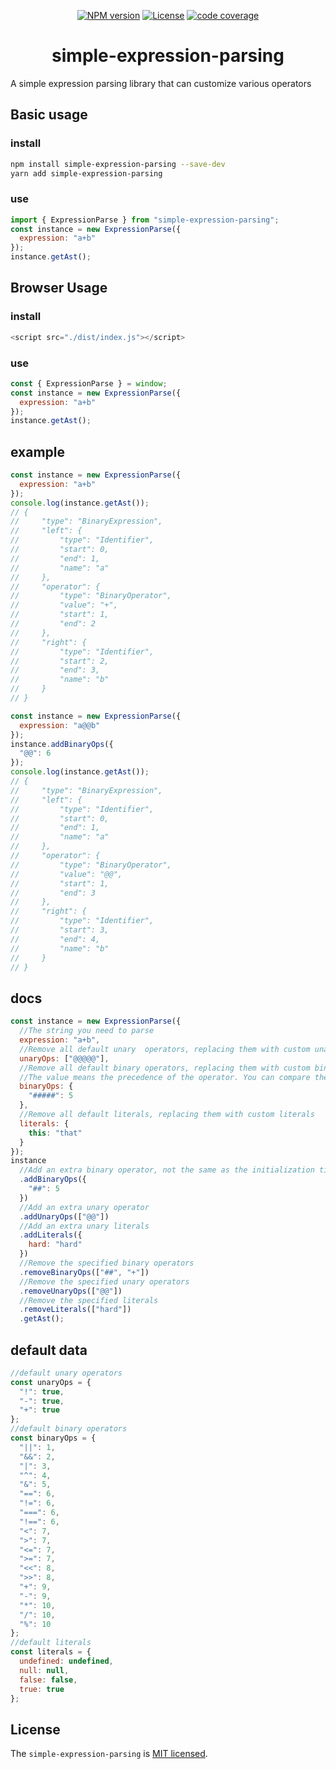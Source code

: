 <div align="center">

[![NPM version](https://img.shields.io/npm/v/simple-expression-parsing)](https://www.npmjs.com/package/simple-expression-parsing)
[![License](https://img.shields.io/badge/license-MIT-green.svg)](http://opensource.org/licenses/MIT)
[![code coverage](https://img.shields.io/coveralls/xingzhichen/simple-expression-parsing.svg?style=flat-square)](https://coveralls.io/r/xingzhichen/simple-expression-parsing)

# simple-expression-parsing

</div>

A simple expression parsing library that can customize various operators

## Basic usage

### install

```bash
npm install simple-expression-parsing --save-dev
yarn add simple-expression-parsing
```

### use

```javascript
import { ExpressionParse } from "simple-expression-parsing";
const instance = new ExpressionParse({
  expression: "a+b"
});
instance.getAst();
```

## Browser Usage

### install

```javascript
<script src="./dist/index.js"></script>
```

### use

```javascript
const { ExpressionParse } = window;
const instance = new ExpressionParse({
  expression: "a+b"
});
instance.getAst();
```

## example

```javascript
const instance = new ExpressionParse({
  expression: "a+b"
});
console.log(instance.getAst());
// {
//     "type": "BinaryExpression",
//     "left": {
//         "type": "Identifier",
//         "start": 0,
//         "end": 1,
//         "name": "a"
//     },
//     "operator": {
//         "type": "BinaryOperator",
//         "value": "+",
//         "start": 1,
//         "end": 2
//     },
//     "right": {
//         "type": "Identifier",
//         "start": 2,
//         "end": 3,
//         "name": "b"
//     }
// }
```

```javascript
const instance = new ExpressionParse({
  expression: "a@@b"
});
instance.addBinaryOps({
  "@@": 6
});
console.log(instance.getAst());
// {
//     "type": "BinaryExpression",
//     "left": {
//         "type": "Identifier",
//         "start": 0,
//         "end": 1,
//         "name": "a"
//     },
//     "operator": {
//         "type": "BinaryOperator",
//         "value": "@@",
//         "start": 1,
//         "end": 3
//     },
//     "right": {
//         "type": "Identifier",
//         "start": 3,
//         "end": 4,
//         "name": "b"
//     }
// }
```

## docs

```javascript
const instance = new ExpressionParse({
  //The string you need to parse
  expression: "a+b",
  //Remove all default unary  operators, replacing them with custom unary  operators
  unaryOps: ["@@@@@"],
  //Remove all default binary operators, replacing them with custom binary operators
  //The value means the precedence of the operator. You can compare the priority of the default binary operator to determine your priority.
  binaryOps: {
    "#####": 5
  },
  //Remove all default literals, replacing them with custom literals
  literals: {
    this: "that"
  }
});
instance
  //Add an extra binary operator, not the same as the initialization time, will not delete the default binary operator
  .addBinaryOps({
    "##": 5
  })
  //Add an extra unary operator
  .addUnaryOps(["@@"])
  //Add an extra unary literals
  .addLiterals({
    hard: "hard"
  })
  //Remove the specified binary operators
  .removeBinaryOps(["##", "+"])
  //Remove the specified unary operators
  .removeUnaryOps(["@@"])
  //Remove the specified literals
  .removeLiterals(["hard"])
  .getAst();
```

## default data

```javascript
//default unary operators
const unaryOps = {
  "!": true,
  "-": true,
  "+": true
};
//default binary operators
const binaryOps = {
  "||": 1,
  "&&": 2,
  "|": 3,
  "^": 4,
  "&": 5,
  "==": 6,
  "!=": 6,
  "===": 6,
  "!==": 6,
  "<": 7,
  ">": 7,
  "<=": 7,
  ">=": 7,
  "<<": 8,
  ">>": 8,
  "+": 9,
  "-": 9,
  "*": 10,
  "/": 10,
  "%": 10
};
//default literals
const literals = {
  undefined: undefined,
  null: null,
  false: false,
  true: true
};
```

## License

The `simple-expression-parsing` is [MIT licensed](./LICENSE).
